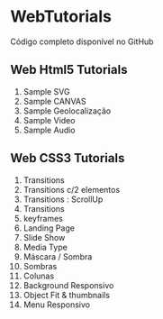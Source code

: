 # WebTutorials

Código completo disponível no GitHub

## Web Html5 Tutorials

1. Sample SVG
2. Sample CANVAS
3. Sample Geolocalização
4. Sample Video
5. Sample Audio

## Web CSS3 Tutorials

1. Transitions
2. Transitions c/2 elementos
3. Transitions : ScrollUp
4. Transitions
5. keyframes
6. Landing Page
7. Slide Show
8. Media Type
9. Máscara / Sombra
10. Sombras
11. Colunas
12. Background Responsivo
13. Object Fit & thumbnails
14. Menu Responsivo
